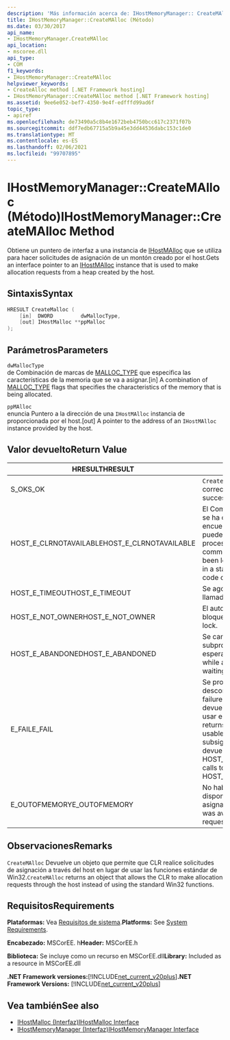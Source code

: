 ```yaml
---
description: 'Más información acerca de: IHostMemoryManager:: CreateMAlloc ((método)'
title: IHostMemoryManager::CreateMAlloc (Método)
ms.date: 03/30/2017
api_name:
- IHostMemoryManager.CreateMAlloc
api_location:
- mscoree.dll
api_type:
- COM
f1_keywords:
- IHostMemoryManager::CreateMAlloc
helpviewer_keywords:
- CreateAlloc method [.NET Framework hosting]
- IHostMemoryManager::CreateMAlloc method [.NET Framework hosting]
ms.assetid: 9ee6e052-bef7-4350-9e4f-edfffd99ad6f
topic_type:
- apiref
ms.openlocfilehash: de73490a5c8b4e1672beb4750bcc617c2371f07b
ms.sourcegitcommit: ddf7edb67715a5b9a45e3dd44536dabc153c1de0
ms.translationtype: MT
ms.contentlocale: es-ES
ms.lasthandoff: 02/06/2021
ms.locfileid: "99707895"
---
```

# <a name="ihostmemorymanagercreatemalloc-method"></a><span data-ttu-id="de770-103">IHostMemoryManager::CreateMAlloc (Método)</span><span class="sxs-lookup"><span data-stu-id="de770-103">IHostMemoryManager::CreateMAlloc Method</span></span>

<span data-ttu-id="de770-104">Obtiene un puntero de interfaz a una instancia de [IHostMAlloc](ihostmalloc-interface.md) que se utiliza para hacer solicitudes de asignación de un montón creado por el host.</span><span class="sxs-lookup"><span data-stu-id="de770-104">Gets an interface pointer to an [IHostMAlloc](ihostmalloc-interface.md) instance that is used to make allocation requests from a heap created by the host.</span></span>  
  
## <a name="syntax"></a><span data-ttu-id="de770-105">Sintaxis</span><span class="sxs-lookup"><span data-stu-id="de770-105">Syntax</span></span>  
  
```cpp  
HRESULT CreateMalloc (  
    [in]  DWORD         dwMallocType,  
    [out] IHostMalloc **ppMalloc  
);  
```  
  
## <a name="parameters"></a><span data-ttu-id="de770-106">Parámetros</span><span class="sxs-lookup"><span data-stu-id="de770-106">Parameters</span></span>  

 `dwMallocType`  
 <span data-ttu-id="de770-107">de Combinación de marcas de [MALLOC_TYPE](malloc-type-enumeration.md) que especifica las características de la memoria que se va a asignar.</span><span class="sxs-lookup"><span data-stu-id="de770-107">[in] A combination of [MALLOC_TYPE](malloc-type-enumeration.md) flags that specifies the characteristics of the memory that is being allocated.</span></span>  
  
 `ppMAlloc`  
 <span data-ttu-id="de770-108">enuncia Puntero a la dirección de una `IHostMAlloc` instancia de proporcionada por el host.</span><span class="sxs-lookup"><span data-stu-id="de770-108">[out] A pointer to the address of an `IHostMAlloc` instance provided by the host.</span></span>  
  
## <a name="return-value"></a><span data-ttu-id="de770-109">Valor devuelto</span><span class="sxs-lookup"><span data-stu-id="de770-109">Return Value</span></span>  
  
|<span data-ttu-id="de770-110">HRESULT</span><span class="sxs-lookup"><span data-stu-id="de770-110">HRESULT</span></span>|<span data-ttu-id="de770-111">Descripción</span><span class="sxs-lookup"><span data-stu-id="de770-111">Description</span></span>|  
|-------------|-----------------|  
|<span data-ttu-id="de770-112">S_OK</span><span class="sxs-lookup"><span data-stu-id="de770-112">S_OK</span></span>|<span data-ttu-id="de770-113">`CreateMAlloc` se devolvió correctamente.</span><span class="sxs-lookup"><span data-stu-id="de770-113">`CreateMAlloc` returned successfully.</span></span>|  
|<span data-ttu-id="de770-114">HOST_E_CLRNOTAVAILABLE</span><span class="sxs-lookup"><span data-stu-id="de770-114">HOST_E_CLRNOTAVAILABLE</span></span>|<span data-ttu-id="de770-115">El Common Language Runtime (CLR) no se ha cargado en un proceso o el CLR se encuentra en un estado en el que no puede ejecutar código administrado ni procesar la llamada correctamente.</span><span class="sxs-lookup"><span data-stu-id="de770-115">The common language runtime (CLR) has not been loaded into a process, or the CLR is in a state in which it cannot run managed code or process the call successfully.</span></span>|  
|<span data-ttu-id="de770-116">HOST_E_TIMEOUT</span><span class="sxs-lookup"><span data-stu-id="de770-116">HOST_E_TIMEOUT</span></span>|<span data-ttu-id="de770-117">Se agotó el tiempo de espera de la llamada.</span><span class="sxs-lookup"><span data-stu-id="de770-117">The call timed out.</span></span>|  
|<span data-ttu-id="de770-118">HOST_E_NOT_OWNER</span><span class="sxs-lookup"><span data-stu-id="de770-118">HOST_E_NOT_OWNER</span></span>|<span data-ttu-id="de770-119">El autor de la llamada no posee el bloqueo.</span><span class="sxs-lookup"><span data-stu-id="de770-119">The caller does not own the lock.</span></span>|  
|<span data-ttu-id="de770-120">HOST_E_ABANDONED</span><span class="sxs-lookup"><span data-stu-id="de770-120">HOST_E_ABANDONED</span></span>|<span data-ttu-id="de770-121">Se canceló un evento mientras un subproceso o fibra bloqueados estaba esperando en él.</span><span class="sxs-lookup"><span data-stu-id="de770-121">An event was canceled while a blocked thread or fiber was waiting on it.</span></span>|  
|<span data-ttu-id="de770-122">E_FAIL</span><span class="sxs-lookup"><span data-stu-id="de770-122">E_FAIL</span></span>|<span data-ttu-id="de770-123">Se produjo un error grave desconocido.</span><span class="sxs-lookup"><span data-stu-id="de770-123">An unknown catastrophic failure occurred.</span></span> <span data-ttu-id="de770-124">Cuando un método devuelve E_FAIL, CLR ya no se puede usar en el proceso.</span><span class="sxs-lookup"><span data-stu-id="de770-124">When a method returns E_FAIL, the CLR is no longer usable within the process.</span></span> <span data-ttu-id="de770-125">Las llamadas subsiguientes a métodos de hospedaje devuelven HOST_E_CLRNOTAVAILABLE.</span><span class="sxs-lookup"><span data-stu-id="de770-125">Subsequent calls to hosting methods return HOST_E_CLRNOTAVAILABLE.</span></span>|  
|<span data-ttu-id="de770-126">E_OUTOFMEMORY</span><span class="sxs-lookup"><span data-stu-id="de770-126">E_OUTOFMEMORY</span></span>|<span data-ttu-id="de770-127">No había suficiente memoria física disponible para completar la solicitud de asignación.</span><span class="sxs-lookup"><span data-stu-id="de770-127">Not enough physical memory was available to complete the allocation request.</span></span>|  
  
## <a name="remarks"></a><span data-ttu-id="de770-128">Observaciones</span><span class="sxs-lookup"><span data-stu-id="de770-128">Remarks</span></span>  

 <span data-ttu-id="de770-129">`CreateMAlloc` Devuelve un objeto que permite que CLR realice solicitudes de asignación a través del host en lugar de usar las funciones estándar de Win32.</span><span class="sxs-lookup"><span data-stu-id="de770-129">`CreateMAlloc` returns an object that allows the CLR to make allocation requests through the host instead of using the standard Win32 functions.</span></span>  
  
## <a name="requirements"></a><span data-ttu-id="de770-130">Requisitos</span><span class="sxs-lookup"><span data-stu-id="de770-130">Requirements</span></span>  

 <span data-ttu-id="de770-131">**Plataformas:** Vea [Requisitos de sistema](../../get-started/system-requirements.md).</span><span class="sxs-lookup"><span data-stu-id="de770-131">**Platforms:** See [System Requirements](../../get-started/system-requirements.md).</span></span>  
  
 <span data-ttu-id="de770-132">**Encabezado:** MSCorEE. h</span><span class="sxs-lookup"><span data-stu-id="de770-132">**Header:** MSCorEE.h</span></span>  
  
 <span data-ttu-id="de770-133">**Biblioteca:** Se incluye como un recurso en MSCorEE.dll</span><span class="sxs-lookup"><span data-stu-id="de770-133">**Library:** Included as a resource in MSCorEE.dll</span></span>  
  
 <span data-ttu-id="de770-134">**.NET Framework versiones:**[!INCLUDE[net_current_v20plus](../../../../includes/net-current-v20plus-md.md)]</span><span class="sxs-lookup"><span data-stu-id="de770-134">**.NET Framework Versions:** [!INCLUDE[net_current_v20plus](../../../../includes/net-current-v20plus-md.md)]</span></span>  
  
## <a name="see-also"></a><span data-ttu-id="de770-135">Vea también</span><span class="sxs-lookup"><span data-stu-id="de770-135">See also</span></span>

- [<span data-ttu-id="de770-136">IHostMalloc (Interfaz)</span><span class="sxs-lookup"><span data-stu-id="de770-136">IHostMalloc Interface</span></span>](ihostmalloc-interface.md)
- [<span data-ttu-id="de770-137">IHostMemoryManager (Interfaz)</span><span class="sxs-lookup"><span data-stu-id="de770-137">IHostMemoryManager Interface</span></span>](ihostmemorymanager-interface.md)
